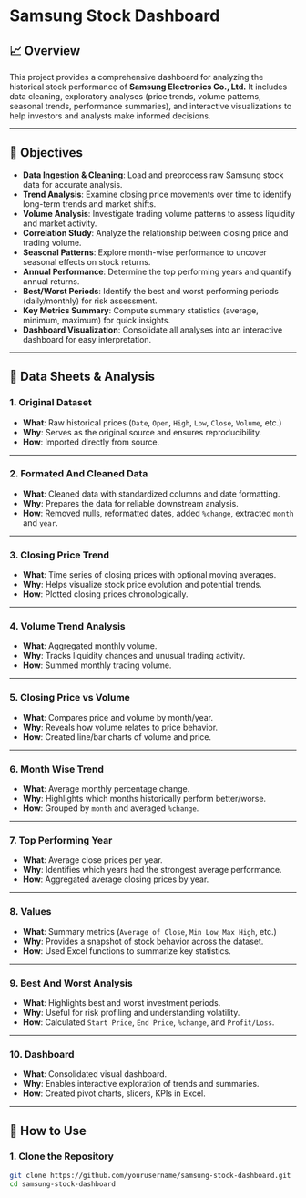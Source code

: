 # Samsung Stock Dashboard

## 📈 Overview
This project provides a comprehensive dashboard for analyzing the historical stock performance of **Samsung Electronics Co., Ltd.** It includes data cleaning, exploratory analyses (price trends, volume patterns, seasonal trends, performance summaries), and interactive visualizations to help investors and analysts make informed decisions.

---

## 🎯 Objectives
- **Data Ingestion & Cleaning**: Load and preprocess raw Samsung stock data for accurate analysis.
- **Trend Analysis**: Examine closing price movements over time to identify long-term trends and market shifts.
- **Volume Analysis**: Investigate trading volume patterns to assess liquidity and market activity.
- **Correlation Study**: Analyze the relationship between closing price and trading volume.
- **Seasonal Patterns**: Explore month-wise performance to uncover seasonal effects on stock returns.
- **Annual Performance**: Determine the top performing years and quantify annual returns.
- **Best/Worst Periods**: Identify the best and worst performing periods (daily/monthly) for risk assessment.
- **Key Metrics Summary**: Compute summary statistics (average, minimum, maximum) for quick insights.
- **Dashboard Visualization**: Consolidate all analyses into an interactive dashboard for easy interpretation.

---

## 🧾 Data Sheets & Analysis

### 1. Original Dataset
- **What**: Raw historical prices (`Date`, `Open`, `High`, `Low`, `Close`, `Volume`, etc.)
- **Why**: Serves as the original source and ensures reproducibility.
- **How**: Imported directly from source.

---

### 2. Formated And Cleaned Data
- **What**: Cleaned data with standardized columns and date formatting.
- **Why**: Prepares the data for reliable downstream analysis.
- **How**: Removed nulls, reformatted dates, added `%change`, extracted `month` and `year`.

---

### 3. Closing Price Trend
- **What**: Time series of closing prices with optional moving averages.
- **Why**: Helps visualize stock price evolution and potential trends.
- **How**: Plotted closing prices chronologically.

---

### 4. Volume Trend Analysis
- **What**: Aggregated monthly volume.
- **Why**: Tracks liquidity changes and unusual trading activity.
- **How**: Summed monthly trading volume.

---

### 5. Closing Price vs Volume
- **What**: Compares price and volume by month/year.
- **Why**: Reveals how volume relates to price behavior.
- **How**: Created line/bar charts of volume and price.

---

### 6. Month Wise Trend
- **What**: Average monthly percentage change.
- **Why**: Highlights which months historically perform better/worse.
- **How**: Grouped by `month` and averaged `%change`.

---

### 7. Top Performing Year
- **What**: Average close prices per year.
- **Why**: Identifies which years had the strongest average performance.
- **How**: Aggregated average closing prices by year.

---

### 8. Values
- **What**: Summary metrics (`Average of Close`, `Min Low`, `Max High`, etc.)
- **Why**: Provides a snapshot of stock behavior across the dataset.
- **How**: Used Excel functions to summarize key statistics.

---

### 9. Best And Worst Analysis
- **What**: Highlights best and worst investment periods.
- **Why**: Useful for risk profiling and understanding volatility.
- **How**: Calculated `Start Price`, `End Price`, `%change`, and `Profit/Loss`.

---

### 10. Dashboard
- **What**: Consolidated visual dashboard.
- **Why**: Enables interactive exploration of trends and summaries.
- **How**: Created pivot charts, slicers, KPIs in Excel.

---

## 🚀 How to Use

### 1. Clone the Repository
```bash
git clone https://github.com/yourusername/samsung-stock-dashboard.git
cd samsung-stock-dashboard
